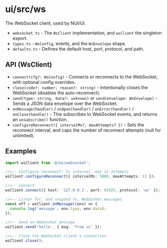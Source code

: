 # ui/src/ws

The WebSocket client, used by NUI/UI.

- `websocket.ts` - The `WsClient` implementation, and `wsClient` the singleton export.
- `types.ts` - `WsConfig`, events, and the `WsEnvelope` shape.
- `defaults.ts` - Defines the default host, port, protocol, and path.

## API (WsClient)

- `connect(cfg?: WsConfig)` - Connects or reconnects to the WebSocket, with optional config overrides.
- `close(code?: number, reason?: string)` - Intentionally closes the WebSocket (disables the auto-reconnect).
- `send(type: string, data?: unknown)` or `send(envelope: WsEnvelope)` - Sends a JSON data envelope over the WebSocket.
- `onMessage(handler)` / `onOpen(handler)` / `onError(handler)` / `onClose(handler)` - This subscribes to WebSocket events, and returns an `unsubscribe()` function.
- `configureReconnect({ intervalMs?, maxAttempts? })` - Sets the reconnect interval, and caps the number of reconnect attempts (null for unlimited).

## Examples

```ts
import wsClient from '@/ws/websocket';

//=-- Configure reconnect: 5s interval, max 12 attempts
wsClient.configureReconnect({ intervalMs: 5000, maxAttempts: 12 });

//=-- Connect
wsClient.connect({ host: '127.0.0.1', port: 63325, protocol: 'ws' });

//=-- Listen for, and respond to, WebSocket messages
const off = wsClient.onMessage((env) => {
  console.log('message', env.type, env.data);
});

//=-- Send an WebSocket message
wsClient.send('hello', { msg: 'from ui' });

//=-- Close the WebSocket client's connection
wsClient.close();
```
